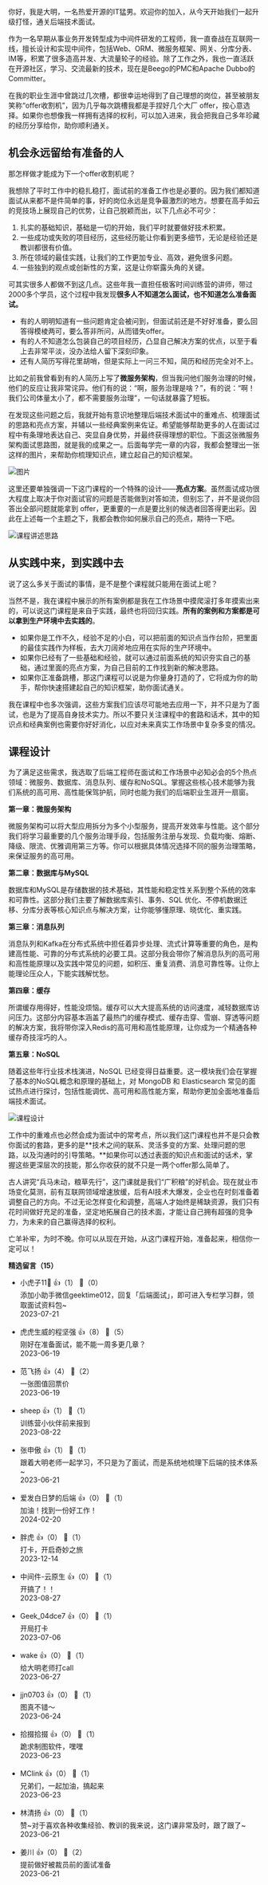 你好，我是大明，一名热爱开源的IT猛男。欢迎你的加入，从今天开始我们一起升级打怪，通关后端技术面试。

作为一名早期从事业务开发转型成为中间件研发的工程师，我一直奋战在互联网一线，擅长设计和实现中间件，包括Web、ORM、微服务框架、网关、分库分表、IM等，积累了很多造高并发、大流量轮子的经验。除了工作之外，我也一直活跃在开源社区，学习、交流最新的技术，现在是Beego的PMC和Apache Dubbo的Committer。

在我的职业生涯中曾跳过几次槽，都很幸运地得到了自己理想的岗位，甚至被朋友笑称“offer收割机”，因为几乎每次跳槽我都是手捏好几个大厂 offer，按心意选择。如果你也想像我一样拥有选择的权利，可以加入进来，我会把我自己多年珍藏的经历分享给你，助你顺利通关。

## 机会永远留给有准备的人

那怎样做才能成为下一个offer收割机呢？

我想除了平时工作中的稳扎稳打，面试前的准备工作也是必要的。因为我们都知道面试从来都不是件简单的事，好的岗位永远是竞争最激烈的地方。想要在高手如云的竞技场上展现自己的优势，让自己脱颖而出，以下几点必不可少：

1. 扎实的基础知识，基础是一切的开始，我们平时就要做好技术积累。
2. 一些成功或失败的项目经历，这些经历能让你看到更多细节，无论是经验还是教训都很有价值。
3. 所在领域的最佳实践，让我们的工作更加专业、高效，避免很多问题。
4. 一些独到的观点或创新性的方案，这是让你崭露头角的关键。

可其实很多人都做不到这几点。这些年我一直担任极客时间训练营的讲师，带过2000多个学员，这个过程中我发现**很多人不知道怎么面试，也不知道怎么准备面试。**

- 有的人明明知道有一些问题肯定会被问到，但面试前还是不好好准备，要么回答得模棱两可，要么答非所问，从而错失offer。
- 有的人不知道怎么包装自己的项目经历，凸显自己解决方案的优点，以至于看上去非常平淡，没办法给人留下深刻印象。
- 还有人简历写得花里胡哨，但是实际上一问三不知，简历和经历完全对不上。

比如之前我曾看到有的人简历上写了**微服务架构**，但当我问他们服务治理的时候，他们的反应让我非常诧异。他们有的说：“啊，服务治理是啥？”，有的说：“啊！我们公司体量太小了，都不需要服务治理”，一句话就暴露了短板。

在发现这些问题之后，我就开始有意识地整理后端技术面试中的重难点、梳理面试的思路和亮点方案，并辅以一些经典案例来佐证。希望能够帮助更多的人在面试过程中有条理地表达自己、突显自身优势，并最终获得理想的职位。下面这张微服务架构面试思路图，就是我的成果之一。后面每学完一章的内容，我都会整理出一张这样的图片，来帮助你梳理知识点，建立起自己的知识框架。

![图片](https://static001.geekbang.org/resource/image/21/49/21dd6b903c7421505be505yy14a7a549.jpg?wh=8888x4002 "微服务架构面试思路")

这里还要单独强调一下这门课程的一个特殊的设计——**亮点方案**。虽然面试成功很大程度上取决于你对面试官的问题是否能做到对答如流，但别忘了，并不是说你回答出全部问题就能拿到 offer，更重要的一点是要比别的候选者回答得更出彩。因此在上述每一个主题之下，我都会教你如何展示自己的亮点，期待一下吧。

![](https://static001.geekbang.org/resource/image/6b/b1/6b51b186e2d60461c257c508b0caf7b1.png?wh=2162x1062 "课程讲述思路")

## 从实践中来，到实践中去

说了这么多关于面试的事情，是不是整个课程就只能用在面试上呢？

当然不是，我在课程中展示的所有案例都是我在工作场景中摸爬滚打多年摸索出来的，可以说这门课程是来自于实践，最终也将回归实践。**所有的案例和方案都是可以拿到生产环境中去实践的**。

- 如果你是工作不久，经验不足的小白，可以把前面的知识点当作台阶，把里面的最佳实践作为样板，去大刀阔斧地应用在实际的生产环境中。
- 如果你已经有了一些基础和经验，就可以通过前面系统的知识夯实自己的基础，通过里面的亮点方案，为自己目前的工作找到新的解决思路。
- 如果你正准备跳槽，那这门课程可以说是为你量身打造的了，它将成为你的助手，帮你快速搭建起自己的知识框架，助你面试通关。

我在课程中也多次强调，这些方案我们应该尽可能地去应用一下，并不只是为了面试，也是为了提高自身技术实力。所以不要只关注课程中的套路和话术，其中的知识点和经典案例也需要你好好消化，以应对未来真实工作场景中复杂多变的情况。

## 课程设计

为了满足这些需求，我选取了后端工程师在面试和工作场景中必知必会的5个热点领域：微服务、数据库、消息队列、缓存和NoSQL。掌握这些核心技术能够为我们系统的高可用、高性能保驾护航，同时也能为我们的后端职业生涯开一扇窗。

**第一章：微服务架构**

微服务架构可以将大型应用拆分为多个小型服务，提高开发效率与性能。这个部分我们将学习最重要的几个服务治理手段，包括服务注册与发现、负载均衡、熔断、降级、限流、优雅调用第三方等。你可以根据具体情况选择不同的服务治理策略，来保证服务的高可用。

**第二章：数据库与MySQL**

数据库和MySQL是存储数据的技术基础，其性能和稳定性关系到整个系统的效率和可靠性。这部分我们主要了解数据库索引、事务、SQL 优化、不停机数据迁移、分库分表等核心知识点与解决方案，让你能够懂原理、晓优化、重实践。

**第三章：消息队列**

消息队列和Kafka在分布式系统中担任着异步处理、流式计算等重要的角色，是构建高性能、可靠的分布式系统的必要工具。这部分我会带你了解消息队列的高可用和高性能原理以及实践中常见的问题，如积压、重复消费、消息可靠性等。让你上能理论压众人，下能实践解忧愁。

**第四章：缓存**

所谓缓存用得好，性能没烦恼。缓存可以大大提高系统的访问速度，减轻数据库访问压力。这部分内容基本涵盖了最热门的缓存模式、缓存击穿、雪崩、穿透等问题的解决方案，我将带你深入Redis的高可用和高性能原理，让你成为一个精通各种缓存奇技淫巧的人。

**第五章：NoSQL**

随着这些年行业技术栈演进，NoSQL 已经变得日益重要。这一模块我们会在掌握了基本的NoSQL概念和原理的基础上，对 MongoDB 和 Elasticsearch 常见的面试热点进行探讨，包括性能调优、高可用和高性能方案，帮助你更加全面地准备后端技术面试。

![](https://static001.geekbang.org/resource/image/f9/49/f930381d24f51cbe3dcff301031c2949.png?wh=2933x2192 "课程设计")

工作中的重难点也必然会成为面试中的常考点，所以我们这门课程也并不是只会教你面试的套路，更多的是**技术之间的联系、灵活多变的方案、处理问题的思路，以及沟通时的引导策略。**如果你可以透过表面的知识点和面试的话术，掌握这些更深层次的技能，那么你收获的就不只是一两个offer那么简单了。

古人讲究“兵马未动，粮草先行”，这门课就是我们“广积粮”的好机会。现在就业市场变化莫测，前有互联网领域增速放缓，后有AI技术大爆发，企业也在时刻准备着调整自己的方向。不过无论怎样变化和调整，高端人才始终是稀缺资源，我们只有花时间做好充足的准备，坚定地拓展自己的技术面，才能让自己拥有超强的竞争力，为未来的自己赢得选择的权利。

亡羊补牢，为时不晚。你可以从现在开始，从这门课程开始，准备起来，相信你一定可以！
<div><strong>精选留言（15）</strong></div><ul>
<li><span>小虎子11🐯</span> 👍（1） 💬（0）<div>添加小助手微信geektime012，回复「后端面试」，即可进入专栏学习群，领取面试资料包~</div>2023-07-21</li><br/><li><span>虎虎生威的程坚强</span> 👍（8） 💬（5）<div>刚好在准备面试，能不能一周多更几章？</div>2023-06-19</li><br/><li><span>范飞扬</span> 👍（4） 💬（2）<div>一张图值回票价</div>2023-06-19</li><br/><li><span>sheep</span> 👍（1） 💬（1）<div>训练营小伙伴前来报到</div>2023-08-22</li><br/><li><span>张申傲</span> 👍（1） 💬（1）<div>跟着大明老师一起学习，不只是为了面试，而是系统地梳理下后端的技术体系~</div>2023-06-21</li><br/><li><span>爱发白日梦的后端</span> 👍（0） 💬（1）<div>加油！找到一份好工作！</div>2024-02-20</li><br/><li><span>胖虎</span> 👍（0） 💬（1）<div>打卡，开启奇妙之旅</div>2023-12-14</li><br/><li><span>中间件-云原生</span> 👍（0） 💬（1）<div>开搞了！！</div>2023-08-27</li><br/><li><span>Geek_04dce7</span> 👍（0） 💬（1）<div>开局打卡</div>2023-07-06</li><br/><li><span>wake</span> 👍（0） 💬（1）<div>给大明老师打call</div>2023-06-27</li><br/><li><span>jjn0703</span> 👍（0） 💬（1）<div>图真不错～</div>2023-06-24</li><br/><li><span>拾掇拾掇</span> 👍（0） 💬（1）<div>跪求制图软件，嘿嘿
</div>2023-06-23</li><br/><li><span>MClink</span> 👍（0） 💬（1）<div>兄弟们，一起加油，搞起来</div>2023-06-23</li><br/><li><span>林清扬</span> 👍（0） 💬（1）<div>赞~对于喜欢各种收集经验、教训的我来说，这门课非常及时，跟了跟了~</div>2023-06-21</li><br/><li><span>姜川</span> 👍（0） 💬（2）<div>提前做好被裁员前的面试准备</div>2023-06-21</li><br/>
</ul>